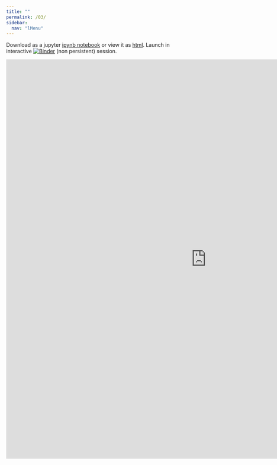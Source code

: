 ```yaml
---
title: ""
permalink: /03/
sidebar:
  nav: "lMenu"
---
```


Download as a jupyter [ipynb notebook](https://datascience-intro.github.io/1MS041-2020/lectures/03.ipynb) or view it as [html](https://datascience-intro.github.io/1MS041-2020/lectures/03.html).
Launch in interactive <a  href="https://mybinder.org/v2/gh/datascience-intro/1MS041-2020/gh-pages?filepath=lectures%2F03.ipynb" target="_blank"><img src="https://mybinder.org/badge_logo.svg" alt="Binder"></a> (non persistent) session.

<iframe src="https://datascience-intro.github.io/1MS041-2020/lectures/03.html" width="1080" height="1080" frameborder="0"></iframe>

    